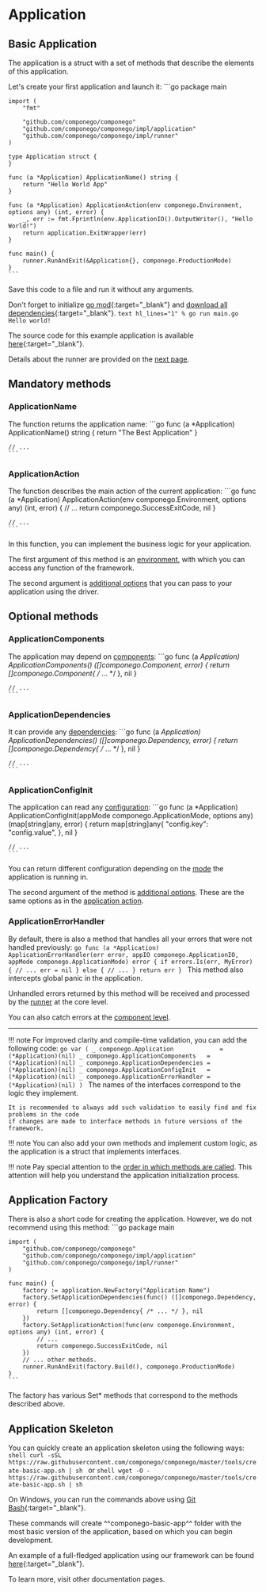 # Application

## Basic Application

The application is a struct with a set of methods that describe the elements of this application.

Let's create your first application and launch it:
    ```go
    package main

    import (
        "fmt"

        "github.com/componego/componego"
        "github.com/componego/componego/impl/application"
        "github.com/componego/componego/impl/runner"
    )

    type Application struct {
    }

    func (a *Application) ApplicationName() string {
        return "Hello World App"
    }

    func (a *Application) ApplicationAction(env componego.Environment, options any) (int, error) {
        _, err := fmt.Fprintln(env.ApplicationIO().OutputWriter(), "Hello World!")
        return application.ExitWrapper(err)
    }

    func main() {
        runner.RunAndExit(&Application{}, componego.ProductionMode)
    }
    ```
Save this code to a file and run it without any arguments.

Don't forget to initialize [go mod](https://go.dev/ref/mod#go-mod-init){:target="_blank"} and [download all dependencies](https://go.dev/ref/mod#go-mod-tidy){:target="_blank"}.
    ```text hl_lines="1"
    % go run main.go
    Hello world!
    ```

The source code for this example application is available [here](https://github.com/componego/componego/tree/master/examples/hello-app){:target="_blank"}.

Details about the runner are provided on the [next page](./runner.md).

## Mandatory methods

### ApplicationName

The function returns the application name:
    ```go
    func (a *Application) ApplicationName() string {
        return "The Best Application"
    }

    // ...
    ```

### ApplicationAction

The function describes the main action of the current application:
    ```go
    func (a *Application) ApplicationAction(env componego.Environment, options any) (int, error) {
        // ...
        return componego.SuccessExitCode, nil
    }

    // ...
    ```
In this function, you can implement the business logic for your application.

The first argument of this method is an [environment](./environment.md), with which you can access any function of the framework.

The second argument is [additional options](./runner.md#specific-driver-options) that you can pass to your application using the driver.

## Optional methods

### ApplicationComponents

The application may depend on [components](./component.md):
    ```go
    func (a *Application) ApplicationComponents() ([]componego.Component, error) {
        return []componego.Component{ /* ... */ }, nil
    }

    // ...
    ```

### ApplicationDependencies

It can provide any [dependencies](./dependency.md):
    ```go
    func (a *Application) ApplicationDependencies() ([]componego.Dependency, error) {
        return []componego.Dependency{ /* ... */ }, nil
    }

    // ...
    ```

### ApplicationConfigInit

The application can read any [configuration](./config.md):
    ```go
    func (a *Application) ApplicationConfigInit(appMode componego.ApplicationMode, options any) (map[string]any, error) {
        return map[string]any{
            "config.key": "config.value",
        }, nil
    }

    // ...
    ```
You can return different configuration depending on the [mode](./runner.md#application-mode) the application is running in.

The second argument of the method is [additional options](./runner.md#specific-driver-options).
These are the same options as in the [application action](./application.md#applicationaction).

### ApplicationErrorHandler

By default, there is also a method that handles all your errors that were not handled previously:
    ```go
    func (a *Application) ApplicationErrorHandler(err error, appIO componego.ApplicationIO, appMode componego.ApplicationMode) error {
        if errors.Is(err, MyError) {
            // ...
            err = nil
        } else {
            // ...
        }
        return err
    }
    ```
This method also intercepts global panic in the application.

Unhandled errors returned by this method will be received and processed by the [runner](./runner.md#errors-handing) at the core level.

You can also catch errors at the [component level](./component.md#componentstop).

<hr/>

!!! note
    For improved clarity and compile-time validation, you can add the following code:
    ```go
    var (
        _ componego.Application             = (*Application)(nil)
        _ componego.ApplicationComponents   = (*Application)(nil)
        _ componego.ApplicationDependencies = (*Application)(nil)
        _ componego.ApplicationConfigInit   = (*Application)(nil)
        _ componego.ApplicationErrorHandler = (*Application)(nil)
    )
    ```
    The names of the interfaces correspond to the logic they implement.

    It is recommended to always add such validation to easily find and fix problems in the code
    if changes are made to interface methods in future versions of the framework.

!!! note
    You can also add your own methods and implement custom logic, as the application is a struct that implements interfaces.

!!! note
    Pay special attention to the [order in which methods are called](./driver.md#application-initialization-order).
    This attention will help you understand the application initialization process.

## Application Factory

There is also a short code for creating the application.
However, we do not recommend using this method:
    ```go
    package main

    import (
        "github.com/componego/componego"
        "github.com/componego/componego/impl/application"
        "github.com/componego/componego/impl/runner"
    )

    func main() {
        factory := application.NewFactory("Application Name")
        factory.SetApplicationDependencies(func() ([]componego.Dependency, error) {
            return []componego.Dependency{ /* ... */ }, nil
        })
        factory.SetApplicationAction(func(env componego.Environment, options any) (int, error) {
            // ...
            return componego.SuccessExitCode, nil
        })
        // ... other methods.
        runner.RunAndExit(factory.Build(), componego.ProductionMode)
    }
    ```
The factory has various Set* methods that correspond to the methods described above.

## Application Skeleton

You can quickly create an application skeleton using the following ways:
    ```shell
    curl -sSL https://raw.githubusercontent.com/componego/componego/master/tools/create-basic-app.sh | sh
    ```
or
    ```shell
    wget -O - https://raw.githubusercontent.com/componego/componego/master/tools/create-basic-app.sh | sh
    ```

On Windows, you can run the commands above using [Git Bash](https://git-scm.com/download/win){:target="_blank"}.

These commands will create ^^componego-basic-app^^ folder with the most basic version of the application, based on which you can begin development.

An example of a full-fledged application using our framework can be found [here](https://github.com/componego/componego/tree/master/examples/url-shortener-app){:target="_blank"}.

To learn more, visit other documentation pages.
